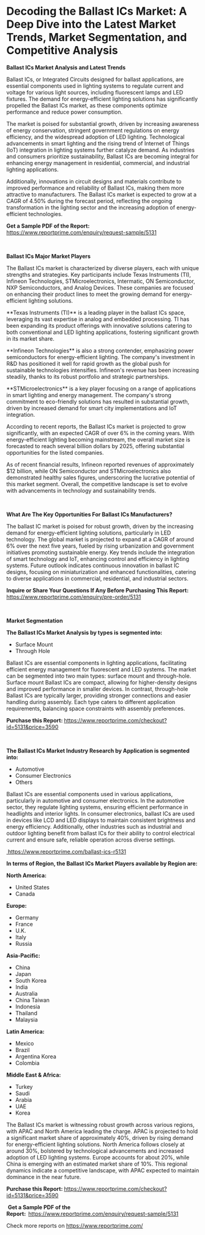 <p><h1>Decoding the Ballast ICs Market: A Deep Dive into the Latest Market Trends, Market Segmentation, and Competitive Analysis</h1></p><p><strong>Ballast ICs Market Analysis and Latest Trends</strong></p>
<p><p>Ballast ICs, or Integrated Circuits designed for ballast applications, are essential components used in lighting systems to regulate current and voltage for various light sources, including fluorescent lamps and LED fixtures. The demand for energy-efficient lighting solutions has significantly propelled the Ballast ICs market, as these components optimize performance and reduce power consumption.</p><p>The market is poised for substantial growth, driven by increasing awareness of energy conservation, stringent government regulations on energy efficiency, and the widespread adoption of LED lighting. Technological advancements in smart lighting and the rising trend of Internet of Things (IoT) integration in lighting systems further catalyze demand. As industries and consumers prioritize sustainability, Ballast ICs are becoming integral for enhancing energy management in residential, commercial, and industrial lighting applications.</p><p>Additionally, innovations in circuit designs and materials contribute to improved performance and reliability of Ballast ICs, making them more attractive to manufacturers. The Ballast ICs market is expected to grow at a CAGR of 4.50% during the forecast period, reflecting the ongoing transformation in the lighting sector and the increasing adoption of energy-efficient technologies.</p></p>
<p><strong>Get a Sample PDF of the Report:&nbsp;</strong> <a href="https://www.reportprime.com/enquiry/request-sample/5131?utm_campaign=3085&utm_medium=2&utm_source=Github&utm_content=ia&utm_term=19032025&utm_id=ballast-ics">https://www.reportprime.com/enquiry/request-sample/5131</a></p>
<p>&nbsp;</p>
<p><strong>Ballast ICs Major Market Players</strong></p>
<p><p>The Ballast ICs market is characterized by diverse players, each with unique strengths and strategies. Key participants include Texas Instruments (TI), Infineon Technologies, STMicroelectronics, Intermatic, ON Semiconductor, NXP Semiconductors, and Analog Devices. These companies are focused on enhancing their product lines to meet the growing demand for energy-efficient lighting solutions.</p><p>**Texas Instruments (TI)** is a leading player in the ballast ICs space, leveraging its vast expertise in analog and embedded processing. TI has been expanding its product offerings with innovative solutions catering to both conventional and LED lighting applications, fostering significant growth in its market share. </p><p>**Infineon Technologies** is also a strong contender, emphasizing power semiconductors for energy-efficient lighting. The company's investment in R&D has positioned it well for rapid growth as the global push for sustainable technologies intensifies. Infineon's revenue has been increasing steadily, thanks to its robust portfolio and strategic partnerships.</p><p>**STMicroelectronics** is a key player focusing on a range of applications in smart lighting and energy management. The company's strong commitment to eco-friendly solutions has resulted in substantial growth, driven by increased demand for smart city implementations and IoT integration.</p><p>According to recent reports, the Ballast ICs market is projected to grow significantly, with an expected CAGR of over 6% in the coming years. With energy-efficient lighting becoming mainstream, the overall market size is forecasted to reach several billion dollars by 2025, offering substantial opportunities for the listed companies.</p><p>As of recent financial results, Infineon reported revenues of approximately $12 billion, while ON Semiconductor and STMicroelectronics also demonstrated healthy sales figures, underscoring the lucrative potential of this market segment. Overall, the competitive landscape is set to evolve with advancements in technology and sustainability trends.</p></p>
<p>&nbsp;</p>
<p><strong>What Are The Key Opportunities For Ballast ICs Manufacturers?</strong></p>
<p><p>The ballast IC market is poised for robust growth, driven by the increasing demand for energy-efficient lighting solutions, particularly in LED technology. The global market is projected to expand at a CAGR of around 6% over the next five years, fueled by rising urbanization and government initiatives promoting sustainable energy. Key trends include the integration of smart technology and IoT, enhancing control and efficiency in lighting systems. Future outlook indicates continuous innovation in ballast IC designs, focusing on miniaturization and enhanced functionalities, catering to diverse applications in commercial, residential, and industrial sectors.</p></p>
<p><strong>Inquire or Share Your Questions If Any Before Purchasing This Report:</strong> <a href="https://www.reportprime.com/enquiry/pre-order/5131?utm_campaign=3085&utm_medium=2&utm_source=Github&utm_content=ia&utm_term=19032025&utm_id=ballast-ics">https://www.reportprime.com/enquiry/pre-order/5131</a></p>
<p>&nbsp;</p>
<p><strong>Market Segmentation</strong></p>
<p><strong>The Ballast ICs Market Analysis by types is segmented into:</strong></p>
<p><ul><li>Surface Mount</li><li>Through Hole</li></ul></p>
<p><p>Ballast ICs are essential components in lighting applications, facilitating efficient energy management for fluorescent and LED systems. The market can be segmented into two main types: surface mount and through-hole. Surface mount Ballast ICs are compact, allowing for higher-density designs and improved performance in smaller devices. In contrast, through-hole Ballast ICs are typically larger, providing stronger connections and easier handling during assembly. Each type caters to different application requirements, balancing space constraints with assembly preferences.</p></p>
<p><strong>Purchase this Report:&nbsp;</strong><a href="https://www.reportprime.com/checkout?id=5131&price=3590&utm_campaign=3085&utm_medium=2&utm_source=Github&utm_content=ia&utm_term=19032025&utm_id=ballast-ics">https://www.reportprime.com/checkout?id=5131&price=3590</a></p>
<p>&nbsp;</p>
<p><strong>The Ballast ICs Market Industry Research by Application is segmented into:</strong></p>
<p><ul><li>Automotive</li><li>Consumer Electronics</li><li>Others</li></ul></p>
<p><p>Ballast ICs are essential components used in various applications, particularly in automotive and consumer electronics. In the automotive sector, they regulate lighting systems, ensuring efficient performance in headlights and interior lights. In consumer electronics, ballast ICs are used in devices like LCD and LED displays to maintain consistent brightness and energy efficiency. Additionally, other industries such as industrial and outdoor lighting benefit from ballast ICs for their ability to control electrical current and ensure safe, reliable operation across diverse settings.</p></p>
<p><a href="https://www.reportprime.com/ballast-ics-r5131?utm_campaign=3085&utm_medium=2&utm_source=Github&utm_content=ia&utm_term=19032025&utm_id=ballast-ics">&nbsp;https://www.reportprime.com/ballast-ics-r5131</a></p>
<p><strong>In terms of Region, the Ballast ICs Market Players available by Region are:</strong></p>
<p>
    <p> <strong> North America: </strong>
        <ul>
            <li>United States</li>
            <li>Canada</li>
        </ul>
        </p> 
    <p> <strong> Europe: </strong>
        <ul>
            <li>Germany</li>
            <li>France</li>
            <li>U.K.</li>
            <li>Italy</li>
            <li>Russia</li>
        </ul>
        </p> 
    <p> <strong> Asia-Pacific: </strong>
        <ul>
            <li>China</li>
            <li>Japan</li>
            <li>South Korea</li>
            <li>India</li>
            <li>Australia</li>
            <li>China Taiwan</li>
            <li>Indonesia</li>
            <li>Thailand</li>
            <li>Malaysia</li>
        </ul>
        </p> 
    <p> <strong> Latin America: </strong>
        <ul>
            <li>Mexico</li>
            <li>Brazil</li>
            <li>Argentina Korea</li>
            <li>Colombia</li>
        </ul>
        </p> 
    <p> <strong> Middle East & Africa: </strong>
        <ul>
            <li>Turkey</li>
            <li>Saudi</li>
            <li>Arabia</li>
            <li>UAE</li>
            <li>Korea</li>
        </ul>
    </p>
    </p>
<p><p>The Ballast ICs market is witnessing robust growth across various regions, with APAC and North America leading the charge. APAC is projected to hold a significant market share of approximately 40%, driven by rising demand for energy-efficient lighting solutions. North America follows closely at around 30%, bolstered by technological advancements and increased adoption of LED lighting systems. Europe accounts for about 20%, while China is emerging with an estimated market share of 10%. This regional dynamics indicate a competitive landscape, with APAC expected to maintain dominance in the near future.</p></p>
<p><strong>Purchase this Report: </strong><a href="https://www.reportprime.com/checkout?id=5131&price=3590&utm_campaign=3085&utm_medium=2&utm_source=Github&utm_content=ia&utm_term=19032025&utm_id=ballast-ics">https://www.reportprime.com/checkout?id=5131&price=3590</a></p>
<p>&nbsp;<strong>Get a Sample PDF of the Report:&nbsp;&nbsp;</strong><a href="https://www.reportprime.com/enquiry/request-sample/5131?utm_campaign=3085&utm_medium=2&utm_source=Github&utm_content=ia&utm_term=19032025&utm_id=ballast-ics">https://www.reportprime.com/enquiry/request-sample/5131</a></p>
<p><strong></strong></p>
<p>Check more reports on <a href="https://www.reportprime.com/?utm_campaign=3085&utm_medium=2&utm_source=Github&utm_content=ia&utm_term=19032025&utm_id=ballast-ics">https://www.reportprime.com/</a></p>